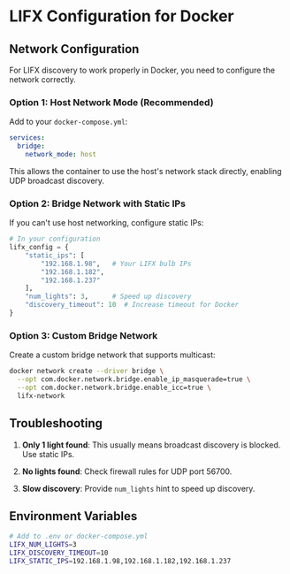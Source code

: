 # LIFX Configuration for Docker

## Network Configuration

For LIFX discovery to work properly in Docker, you need to configure the network correctly.

### Option 1: Host Network Mode (Recommended)

Add to your `docker-compose.yml`:

```yaml
services:
  bridge:
    network_mode: host
```

This allows the container to use the host's network stack directly, enabling UDP broadcast discovery.

### Option 2: Bridge Network with Static IPs

If you can't use host networking, configure static IPs:

```python
# In your configuration
lifx_config = {
    "static_ips": [
        "192.168.1.98",   # Your LIFX bulb IPs
        "192.168.1.182",
        "192.168.1.237"
    ],
    "num_lights": 3,      # Speed up discovery
    "discovery_timeout": 10  # Increase timeout for Docker
}
```

### Option 3: Custom Bridge Network

Create a custom bridge network that supports multicast:

```bash
docker network create --driver bridge \
  --opt com.docker.network.bridge.enable_ip_masquerade=true \
  --opt com.docker.network.bridge.enable_icc=true \
  lifx-network
```

## Troubleshooting

1. **Only 1 light found**: This usually means broadcast discovery is blocked. Use static IPs.

2. **No lights found**: Check firewall rules for UDP port 56700.

3. **Slow discovery**: Provide `num_lights` hint to speed up discovery.

## Environment Variables

```bash
# Add to .env or docker-compose.yml
LIFX_NUM_LIGHTS=3
LIFX_DISCOVERY_TIMEOUT=10
LIFX_STATIC_IPS=192.168.1.98,192.168.1.182,192.168.1.237
```